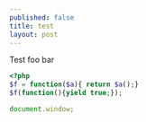 ```yaml
---
published: false
title: test
layout: post
---
```

Test foo bar

````php
<?php
$f = function($a){ return $a();}
$f(function(){yield true;});
````

````js
document.window;
````